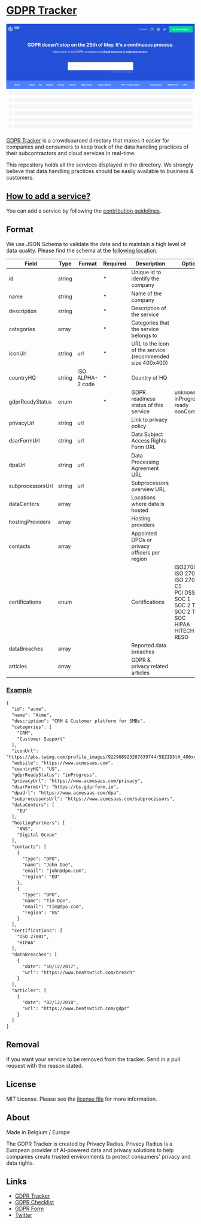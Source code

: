 # [GDPR Tracker](https://www.gdprtracker.io/) 

<img src="https://github.com/privacyradius/gdpr-tracker/blob/master/images/screenshot.png">

[GDPR Tracker](https://www.gdprtracker.io/) is a crowdsourced directory that makes it easier for companies and consumers to keep track of the data handling practices of their subcontractors and cloud services in real-time.

This repository holds all the services displayed in the directory. We strongly believe that data handling practices should be easily available to business & customers. 

## [How to add a service?](https://github.com/privacyradius/gdpr-tracker/blob/master/CONTRIBUTING.md)

You can add a service by following the [contribution guidelines](https://github.com/privacyradius/gdpr-tracker/blob/master/CONTRIBUTING.md).

## Format

We use JSON Schema to validate the data and to maintain a high level of data quality. Please find the schema at the [following location](https://github.com/privacyradius/gdpr-tracker/blob/master/schema.json).

| Field            | Type   | Format           | Required | Description                                               | Options                                                                                                                                            |
|------------------|--------|------------------|----------|-----------------------------------------------------------|----------------------------------------------------------------------------------------------------------------------------------------------------|
| id               | string |                  | *        | Unique id to identify the company                         |                                                                                                                                                    |
| name             | string |                  | *        | Name of the company                                       |                                                                                                                                                    |
| description      | string |                  | *        | Description of the service                                |                                                                                                                                                    |
| categories       | array  |                  | *        | Categories that the service belongs to                    |                                                                                                                                                    |
| iconUrl          | string | url              | *        | URL to the icon of the service (recommended size 400x400) |                                                                                                                                                    |
| countryHQ        | string | ISO ALPHA-2 code | *        | Country of HQ                                             |                                                                                                                                                    |
| gdprReadyStatus  | enum   |                  | *        | GDPR readiness status of this service                     | unknown<br> inProgress<br> ready<br> nonCompliant                                                                                                  |
| privacyUrl       | string | url              |          | Link to privacy policy                                    |                                                                                                                                                    |
| dsarFormUrl      | string | url              |          | Data Subject Access Rights Form URL                       |                                                                                                                                                    |
| dpaUrl           | string | url              |          | Data Processing Agreement URL                             |                                                                                                                                                    |
| subprocessorsUrl | string | url              |          | Subprocessors overview URL                                |                                                                                                                                                    |
| dataCenters      | array  |                  |          | Locations where data is hosted                            |                                                                                                                                                    |
| hostingProviders | array  |                  |          | Hosting providers                                         |                                                                                                                                                    |
| contacts         | array  |                  |          | Appointed DPOs or privacy officers per region             |                                                                                                                                                    |
| certifications   | enum   |                  |          | Certifications                                            | ISO27001<br> ISO 27017<br> ISO 27018<br> C5<br> PCI DSS<br> SOC 1<br> SOC 2 Type I<br> SOC 2 Type II<br> SOC<br> HIPAA<br> HITECH<br> RESO |
| dataBreaches     | array  |                  |          | Reported data breaches                                    |                                                                                                                                                    |
| articles         | array  |                  |          | GDPR & privacy related articles                           |                                                                                                                                                    |                                                                              	|

### [Example](https://github.com/privacyradius/gdpr-tracker/blob/master/schema.json)

```
{
  "id": "acme",
  "name": "Acme",
  "description": "CRM & Customer platform for SMBs",
  "categories": [
    "CRM", 
    "Customer Support"
  ],
  "iconUrl": "https://pbs.twimg.com/profile_images/922908923207839744/5EZID3tH_400x400.jpg",
  "website": "https://www.acmesaas.com",
  "countryHQ": "US",
  "gdprReadyStatus": "inProgress",
  "privacyUrl": "https://www.acmesaas.com/privacy",
  "dsarFormUrl": "https://bs.gdprform.io",
  "dpaUrl": "https://www.acmesaas.com/dpa",
  "subprocessorsUrl": "https://www.acmesaas.com/subprocessors",
  "dataCenters": [
    "EU"
  ],
  "hostingPartners": [
    "AWS", 
    "Digital Ocean"
  ],
  "contacts": [
    {
      "type": "DPO",
      "name": "John Doe",
      "email": "john@dpo.com",
      "region": "EU"
    }, 
    {
      "type": "DPO",
      "name": "Tim Doe",
      "email": "tim@dpo.com",
      "region": "US"
    }
  ],
  "certifications": [
    "ISO 27001", 
    "HIPAA"
  ],
  "dataBreaches": [
    {
      "date": "10/12/2017",
      "url": "https://www.beatswtich.com/breach"
    }
  ],
  "articles": [
    {
      "date": "02/12/2018",
      "url": "https://www.beatswtich.com/gdpr"
    }
  ]
}
```

## Removal

If you want your service to be removed from the tracker. Send in a pull request with the reason stated.

## License

MIT License. Please see the [license file](https://github.com/privacyradius/gdpr-tracker/blob/master/LICENSE) for more information.

## About

Made in Belgium / Europe

The GDPR Tracker is created by Privacy Radius. Privacy Radius is a European provider of AI-powered data and privacy solutions to help companies create trusted environments to protect consumers' privacy and data rights. 

## Links

* [GDPR Tracker](https://www.gdprtracker.io)
* [GDPR Checklist](https://www.gdprchecklist.io)
* [GDPR Form](https://www.gdprform.io)
* [Twitter](https://twitter.com/privacyradius)

